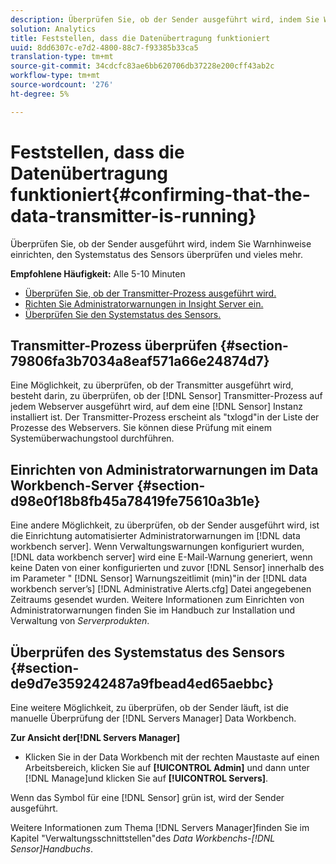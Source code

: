 ```yaml
---
description: Überprüfen Sie, ob der Sender ausgeführt wird, indem Sie Warnhinweise einrichten, den Systemstatus des Sensors überprüfen und vieles mehr.
solution: Analytics
title: Feststellen, dass die Datenübertragung funktioniert
uuid: 8dd6307c-e7d2-4800-88c7-f93385b33ca5
translation-type: tm+mt
source-git-commit: 34cdcfc83ae6bb620706db37228e200cff43ab2c
workflow-type: tm+mt
source-wordcount: '276'
ht-degree: 5%

---
```



# Feststellen, dass die Datenübertragung funktioniert{#confirming-that-the-data-transmitter-is-running}

Überprüfen Sie, ob der Sender ausgeführt wird, indem Sie Warnhinweise einrichten, den Systemstatus des Sensors überprüfen und vieles mehr.

**Empfohlene Häufigkeit:** Alle 5-10 Minuten

* [Überprüfen Sie, ob der Transmitter-Prozess ausgeführt wird.](../../../home/c-snsr-ovrvw/admin-sensor/c-data-trmtr-rng.md#section-79806fa3b7034a8eaf571a66e24874d7)
* [Richten Sie Administratorwarnungen in Insight Server ein.](../../../home/c-snsr-ovrvw/admin-sensor/c-data-trmtr-rng.md#section-d98e0f18b8fb45a78419fe75610a3b1e)
* [Überprüfen Sie den Systemstatus des Sensors.](../../../home/c-snsr-ovrvw/admin-sensor/c-data-trmtr-rng.md#section-de9d7e359242487a9fbead4ed65aebbc)

## Transmitter-Prozess überprüfen {#section-79806fa3b7034a8eaf571a66e24874d7}

Eine Möglichkeit, zu überprüfen, ob der Transmitter ausgeführt wird, besteht darin, zu überprüfen, ob der [!DNL Sensor] Transmitter-Prozess auf jedem Webserver ausgeführt wird, auf dem eine [!DNL Sensor] Instanz installiert ist. Der Transmitter-Prozess erscheint als &quot;txlogd&quot;in der Liste der Prozesse des Webservers. Sie können diese Prüfung mit einem Systemüberwachungstool durchführen.

## Einrichten von Administratorwarnungen im Data Workbench-Server {#section-d98e0f18b8fb45a78419fe75610a3b1e}

Eine andere Möglichkeit, zu überprüfen, ob der Sender ausgeführt wird, ist die Einrichtung automatisierter Administratorwarnungen im [!DNL data workbench server]. Wenn Verwaltungswarnungen konfiguriert wurden, [!DNL data workbench server] wird eine E-Mail-Warnung generiert, wenn keine Daten von einer konfigurierten und zuvor [!DNL Sensor] innerhalb des im Parameter &quot; [!DNL Sensor] Warnungszeitlimit (min)&quot;in der [!DNL data workbench server’s] [!DNL Administrative Alerts.cfg] Datei angegebenen Zeitraums gesendet wurden. Weitere Informationen zum Einrichten von Administratorwarnungen finden Sie im Handbuch zur Installation und Verwaltung von *Serverprodukten*.

## Überprüfen des Systemstatus des Sensors {#section-de9d7e359242487a9fbead4ed65aebbc}

Eine weitere Möglichkeit, zu überprüfen, ob der Sender läuft, ist die manuelle Überprüfung der [!DNL Servers Manager] Data Workbench.

**Zur Ansicht der[!DNL Servers Manager]**

* Klicken Sie in der Data Workbench mit der rechten Maustaste auf einen Arbeitsbereich, klicken Sie auf **[!UICONTROL Admin]** und dann unter [!DNL Manage]und klicken Sie auf **[!UICONTROL Servers]**.

Wenn das Symbol für eine [!DNL Sensor] grün ist, wird der Sender ausgeführt.

Weitere Informationen zum Thema [!DNL Servers Manager]finden Sie im Kapitel &quot;Verwaltungsschnittstellen&quot;des *Data Workbenchs-[!DNL Sensor]Handbuchs*.

